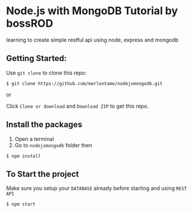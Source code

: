 # Node.js with MongoDB Tutorial by bossROD
learning to create simple restful api using node, express and mongodb
## Getting Started:

Use `git clone` to clone this repo:
```console
$ git clone https://github.com/marlontamo/nodejsmongodb.git
```
or

Click `Clone or download` and `Download ZIP` to get this repo.

## Install the packages
1. Open a terminal
2. Go to `nodejsmongodb` folder then
```console
$ npm install
```

## To Start the project
Make sure you setup your `DATABASE` already before starting and using `REST API`

```console
$ npm start
```

